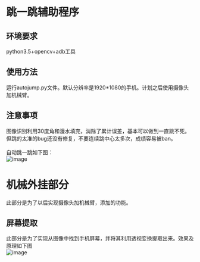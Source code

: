 # 跳一跳辅助程序<bl>
## 环境要求<br>
python3.5+opencv+adb工具
## 使用方法<br>
运行autojump.py文件。默认分辨率是1920*1080的手机。计划之后使用摄像头加机械臂。
## 注意事项<br>
图像识别利用30度角和漫水填充，消除了累计误差，基本可以做到一直跳不死。<br>
但跳的太准的bug还没有修复，不要连续跳中心太多次，成绩容易被ban。<br><br>
自动跳一跳如下图：<br>
![image](https://raw.githubusercontent.com/wyf0912/JumpJump/master/github_src/jump.gif)

# 机械外挂部分<br>
此部分是为了以后实现摄像头加机械臂，添加的功能。
## 屏幕提取<br>
此部分是为了实现从图像中找到手机屏幕，并将其利用透视变换提取出来。效果及原理如下图<br>
![image](https://raw.githubusercontent.com/wyf0912/JumpJump/master/github_src/detect_screen.jpg)

